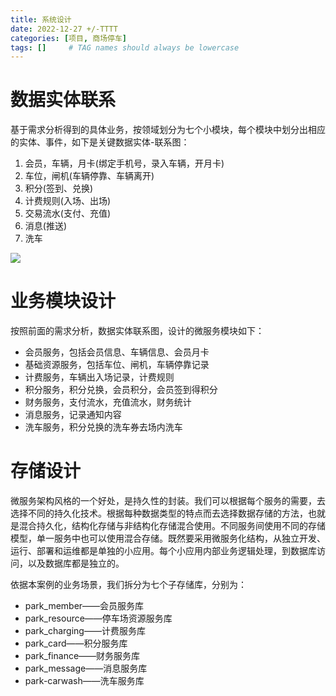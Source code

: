 ```yaml
---
title: 系统设计
date: 2022-12-27 +/-TTTT
categories: [项目, 商场停车]
tags: []     # TAG names should always be lowercase
---
```


# 数据实体联系
基于需求分析得到的具体业务，按领域划分为七个小模块，每个模块中划分出相应的实体、事件，如下是关键数据实体-联系图：

1. 会员，车辆，月卡(绑定手机号，录入车辆，开月卡)
2. 车位，闸机(车辆停靠、车辆离开)
3. 积分(签到、兑换)
4. 计费规则(入场、出场)
5. 交易流水(支付、充值)
6. 消息(推送)
7. 洗车

![](https://cdn.jsdelivr.net/gh/Casflawed/img-host@master/blog/202212271652533.png)

# 业务模块设计
按照前面的需求分析，数据实体联系图，设计的微服务模块如下：

- 会员服务，包括会员信息、车辆信息、会员月卡
- 基础资源服务，包括车位、闸机，车辆停靠记录
- 计费服务，车辆出入场记录，计费规则
- 积分服务，积分兑换，会员积分，会员签到得积分
- 财务服务，支付流水，充值流水，财务统计
- 消息服务，记录通知内容
- 洗车服务，积分兑换的洗车券去场内洗车

# 存储设计
微服务架构风格的一个好处，是持久性的封装。我们可以根据每个服务的需要，去选择不同的持久化技术。根据每种数据类型的特点而去选择数据存储的方法，也就是混合持久化，结构化存储与非结构化存储混合使用。不同服务间使用不同的存储模型，单一服务中也可以使用混合存储。既然要采用微服务化结构，从独立开发、运行、部署和运维都是单独的小应用。每个小应用内部业务逻辑处理，到数据库访问，以及数据库都是独立的。

依据本案例的业务场景，我们拆分为七个子存储库，分别为：

- park_member——会员服务库
- park_resource——停车场资源服务库
- park_charging——计费服务库
- park_card——积分服务库
- park_finance——财务服务库
- park_message——消息服务库
- park-carwash——洗车服务库